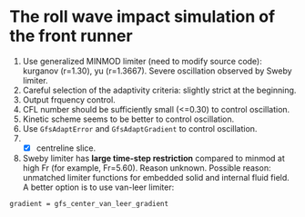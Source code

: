 # The roll wave impact simulation of the front runner
1. Use generalized MINMOD limiter (need to modify source code): kurganov (r=1.30), yu (r=1.3667). Severe oscillation observed by Sweby limiter.
2. Careful selection of the adaptivity criteria: slightly strict at the beginning.
3. Output frquency control.
4. CFL number should be sufficiently small (<=0.30) to control oscillation.
5. Kinetic scheme seems to be better to control oscillation.
6. Use `GfsAdaptError` and `GfsAdaptGradient` to control oscillation.
7.  - [x] centreline slice.
8. Sweby limiter has **large time-step restriction** compared to minmod at high Fr (for example, Fr=5.60). Reason unknown. Possible reason: unmatched limiter functions for embedded solid and internal fluid field. A better option is to use van-leer limiter:
```
gradient = gfs_center_van_leer_gradient
```
